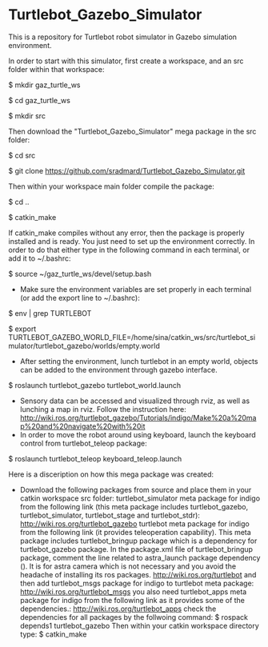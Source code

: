 # Turtlebot_Gazebo_Simulator
This is a repository for Turtlebot robot simulator in Gazebo simulation environment. 

In order to start with this simulator, first create a workspace, and an src folder within that workspace:

$ mkdir gaz_turtle_ws

$ cd gaz_turtle_ws

$ mkdir src

Then download the "Turtlebot_Gazebo_Simulator" mega package in the src folder:

$ cd src

$ git clone https://github.com/sradmard/Turtlebot_Gazebo_Simulator.git

Then within your workspace main folder compile the package:

$ cd ..

$ catkin_make

If catkin_make compiles without any error, then the package is properly installed and is ready. You just need to set up the environment correctly. In order to do that either type in the following command in each terminal, or add it to ~/.bashrc:

$ source ~/gaz_turtle_ws/devel/setup.bash

- Make sure the environment variables are set properly in each terminal (or add the export line to ~/.bashrc):

$ env | grep TURTLEBOT

$ export TURTLEBOT_GAZEBO_WORLD_FILE=/home/sina/catkin_ws/src/turtlebot_simulator/turtlebot_gazebo/worlds/empty.world

- After setting the environment, lunch turtlebot in an empty world, objects can be added to the environment through gazebo interface. 

$ roslaunch turtlebot_gazebo turtlebot_world.launch

- Sensory data can be accessed and visualized through rviz, as well as lunching a map in rviz. Follow the instruction here:
http://wiki.ros.org/turtlebot_gazebo/Tutorials/indigo/Make%20a%20map%20and%20navigate%20with%20it
- In order to move the robot around using keyboard, launch the keyboard control from turtlebot_teleop package:

$ roslaunch turtlebot_teleop keyboard_teleop.launch 



Here is a disceription on how this mega package was created:
- Download the following packages from source and place them in your catkin workspace src folder:
turtlebot_simulator meta package for indigo from the following link (this meta package includes turtlebot_gazebo, turtlebot_simulator, turtlebot_stage and turtlebot_stdr):
http://wiki.ros.org/turtlebot_gazebo
turtlebot meta package for indigo from the following link (it provides teleoperation capability). This meta package includes turtlebot_bringup package which is a dependency for turtlebot_gazebo package. In the package.xml file of turtlebot_bringup package, comment the line related to astra_launch package dependency (<!--<run_depend>astra_launch</run_depend>-->). It is for astra camera which is not necessary and you avoid the headache of installing its ros packages. 
http://wiki.ros.org/turtlebot
and then add turtlebot_msgs package for indigo to turtlebot meta package:
http://wiki.ros.org/turtlebot_msgs
you also need turtlebot_apps meta package for indigo from the following link as it provides some of the dependencies.:
http://wiki.ros.org/turtlebot_apps
check the dependencies for all packages by the follwoing command:
$ rospack depends1 turtlebot_gazebo
Then within your catkin workspace directory type:
$ catkin_make
